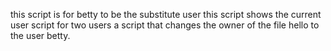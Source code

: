  this script is for betty to be the substitute user
this script shows the current user
script for two users
a  script that changes the owner of the file hello to the user betty.
